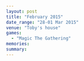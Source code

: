 ```yaml
---
layout: post
title: "February 2015"
date_range: "28-01 Mar 2015"
venue: "Toby's house"
games:
  - "Magic The Gathering"
memories:
summary:
---
```

